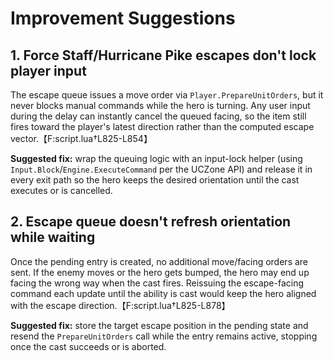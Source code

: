 # Improvement Suggestions

## 1. Force Staff/Hurricane Pike escapes don't lock player input
The escape queue issues a move order via `Player.PrepareUnitOrders`, but it never blocks manual commands while the hero is turning. Any user input during the delay can instantly cancel the queued facing, so the item still fires toward the player's latest direction rather than the computed escape vector.【F:script.lua†L825-L854】

**Suggested fix:** wrap the queuing logic with an input-lock helper (using `Input.Block`/`Engine.ExecuteCommand` per the UCZone API) and release it in every exit path so the hero keeps the desired orientation until the cast executes or is cancelled.

## 2. Escape queue doesn't refresh orientation while waiting
Once the pending entry is created, no additional move/facing orders are sent. If the enemy moves or the hero gets bumped, the hero may end up facing the wrong way when the cast fires. Reissuing the escape-facing command each update until the ability is cast would keep the hero aligned with the escape direction.【F:script.lua†L825-L878】

**Suggested fix:** store the target escape position in the pending state and resend the `PrepareUnitOrders` call while the entry remains active, stopping once the cast succeeds or is aborted.
